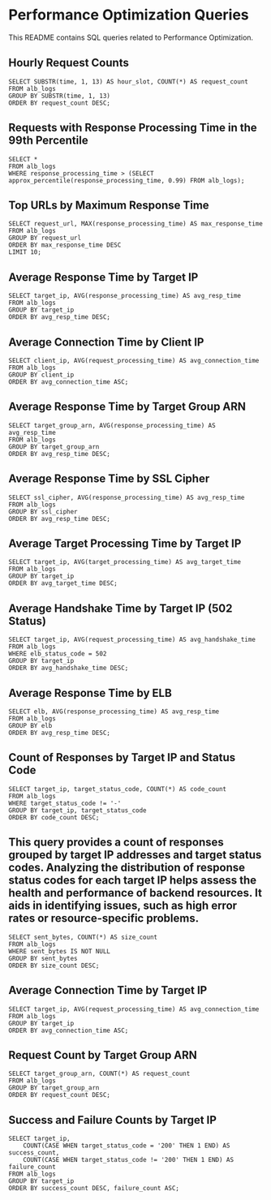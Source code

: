 # Performance Optimization Queries

This README contains SQL queries related to Performance Optimization.

## Hourly Request Counts

```
SELECT SUBSTR(time, 1, 13) AS hour_slot, COUNT(*) AS request_count 
FROM alb_logs 
GROUP BY SUBSTR(time, 1, 13) 
ORDER BY request_count DESC;
```

## Requests with Response Processing Time in the 99th Percentile

```
SELECT * 
FROM alb_logs 
WHERE response_processing_time > (SELECT approx_percentile(response_processing_time, 0.99) FROM alb_logs);
```

## Top URLs by Maximum Response Time

```
SELECT request_url, MAX(response_processing_time) AS max_response_time 
FROM alb_logs 
GROUP BY request_url 
ORDER BY max_response_time DESC 
LIMIT 10;
```

## Average Response Time by Target IP

```
SELECT target_ip, AVG(response_processing_time) AS avg_resp_time 
FROM alb_logs 
GROUP BY target_ip 
ORDER BY avg_resp_time DESC;
```

## Average Connection Time by Client IP

```
SELECT client_ip, AVG(request_processing_time) AS avg_connection_time
FROM alb_logs
GROUP BY client_ip
ORDER BY avg_connection_time ASC;
```

## Average Response Time by Target Group ARN

```
SELECT target_group_arn, AVG(response_processing_time) AS avg_resp_time
FROM alb_logs
GROUP BY target_group_arn
ORDER BY avg_resp_time DESC;
```

## Average Response Time by SSL Cipher

```
SELECT ssl_cipher, AVG(response_processing_time) AS avg_resp_time
FROM alb_logs
GROUP BY ssl_cipher
ORDER BY avg_resp_time DESC;
```

## Average Target Processing Time by Target IP

```
SELECT target_ip, AVG(target_processing_time) AS avg_target_time
FROM alb_logs
GROUP BY target_ip
ORDER BY avg_target_time DESC;
```

## Average Handshake Time by Target IP (502 Status)

```
SELECT target_ip, AVG(request_processing_time) AS avg_handshake_time
FROM alb_logs
WHERE elb_status_code = 502
GROUP BY target_ip
ORDER BY avg_handshake_time DESC;
```

## Average Response Time by ELB

```
SELECT elb, AVG(response_processing_time) AS avg_resp_time
FROM alb_logs
GROUP BY elb
ORDER BY avg_resp_time DESC;
```

## Count of Responses by Target IP and Status Code

```
SELECT target_ip, target_status_code, COUNT(*) AS code_count
FROM alb_logs
WHERE target_status_code != '-'
GROUP BY target_ip, target_status_code
ORDER BY code_count DESC;
```

## This query provides a count of responses grouped by target IP addresses and target status codes. Analyzing the distribution of response status codes for each target IP helps assess the health and performance of backend resources. It aids in identifying issues, such as high error rates or resource-specific problems.

```
SELECT sent_bytes, COUNT(*) AS size_count
FROM alb_logs
WHERE sent_bytes IS NOT NULL
GROUP BY sent_bytes
ORDER BY size_count DESC;
```

## Average Connection Time by Target IP

```
SELECT target_ip, AVG(request_processing_time) AS avg_connection_time
FROM alb_logs
GROUP BY target_ip
ORDER BY avg_connection_time ASC;
```

## Request Count by Target Group ARN

```
SELECT target_group_arn, COUNT(*) AS request_count
FROM alb_logs
GROUP BY target_group_arn
ORDER BY request_count DESC;
```

## Success and Failure Counts by Target IP

```
SELECT target_ip,
    COUNT(CASE WHEN target_status_code = '200' THEN 1 END) AS success_count,
    COUNT(CASE WHEN target_status_code != '200' THEN 1 END) AS failure_count
FROM alb_logs
GROUP BY target_ip
ORDER BY success_count DESC, failure_count ASC;
```

